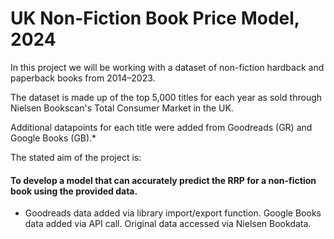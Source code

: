 # UK Non-Fiction Book Price Model, 2024

In this project we will be working with a dataset of non-fiction hardback and paperback books from 2014&ndash;2023.

The dataset is made up of the top 5,000 titles for each year as sold through Nielsen Bookscan's Total Consumer Market in the UK.

Additional datapoints for each title were added from Goodreads (GR) and Google Books (GB).*

The stated aim of the project is:

#### To develop a model that can accurately predict the RRP for a non-fiction book using the provided data.

* Goodreads data added via library import/export function. Google Books data added via API call. Original data accessed via Nielsen Bookdata.